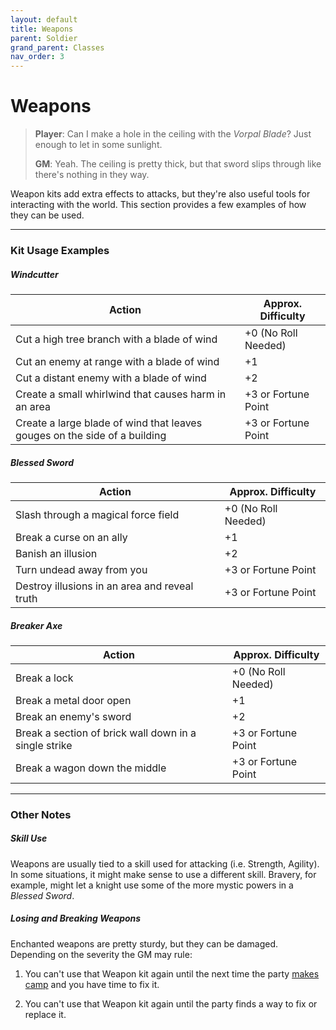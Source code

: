 ```yaml
---
layout: default
title: Weapons
parent: Soldier
grand_parent: Classes
nav_order: 3
---
```


# Weapons

>**Player**: Can I make a hole in the ceiling with the _Vorpal Blade_? Just enough to let in some sunlight.
>
>**GM**: Yeah. The ceiling is pretty thick, but that sword slips through like there's nothing in they way.

Weapon kits add extra effects to attacks, but they're also useful tools for interacting with the world. This section provides a few examples of how they can be used.

---

### Kit Usage Examples

##### Windcutter

| Action                                                                    | Approx. Difficulty  |
| ------------------------------------------------------------------------- | ------------------- |
| Cut a high tree branch with a blade of wind                               | +0 (No Roll Needed) |
| Cut an enemy at range with a blade of wind                                | +1                  |
| Cut a distant enemy with a blade of wind                                  | +2                  |
| Create a small whirlwind that causes harm in an area                      | +3 or Fortune Point |
| Create a large blade of wind that leaves gouges on the side of a building | +3 or Fortune Point |

##### Blessed Sword

| Action                                        | Approx. Difficulty  |
| --------------------------------------------- | ------------------- |
| Slash through a magical force field           | +0 (No Roll Needed) |
| Break a curse on an ally                      | +1                  |
| Banish an illusion                            | +2                  |
| Turn undead away from you                     | +3 or Fortune Point |
| Destroy illusions in an area and reveal truth | +3 or Fortune Point |

##### Breaker Axe

| Action                                                | Approx. Difficulty  |
| ----------------------------------------------------- | ------------------- |
| Break a lock                                          | +0 (No Roll Needed) |
| Break a metal door open                               | +1                  |
| Break an enemy's sword                                | +2                  |
| Break a section of brick wall down in a single strike | +3 or Fortune Point |
| Break a wagon down the middle                         | +3 or Fortune Point |


---

### Other Notes

##### Skill Use

Weapons are usually tied to a skill used for attacking (i.e. Strength, Agility). In some situations, it might make sense to use a different skill. Bravery, for example, might let a knight use some of the more mystic powers in a _Blessed Sword_.


##### Losing and Breaking Weapons

Enchanted weapons are pretty sturdy, but they can be damaged. Depending on the severity the GM may rule:

1. You can't use that Weapon kit again until the next time the party [makes camp](../../adventuring/exploration/making_camp.html) and you have time to fix it.

2. You can't use that Weapon kit again until the party finds a way to fix or replace it.

